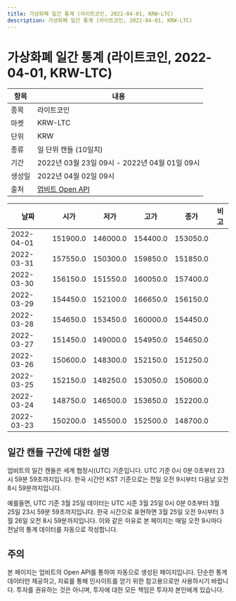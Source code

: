 ```yaml
---
title: 가상화폐 일간 통계 (라이트코인, 2022-04-01, KRW-LTC)
description: 가상화폐 일간 통계 (라이트코인, 2022-04-01, KRW-LTC)
---
```



가상화폐 일간 통계 (라이트코인, 2022-04-01, KRW-LTC)
===

|항목|내용|
|--|--|
|종목|라이트코인|
|마켓|KRW-LTC|
|단위|KRW|
|종류|일 단위 캔들 (10일치)|
|기간|2022년 03월 23일 09시 - 2022년 04월 01일 09시|
|생성일|2022년 04월 02일 09시|
|출처|[업비트 Open API](https://docs.upbit.com)|


|날짜|시가|저가|고가|종가|비고|
|--|--|--|--|--|--|
|2022-04-01|151900.0|146000.0|154400.0|153050.0|    |
|2022-03-31|157550.0|150300.0|159850.0|151850.0|    |
|2022-03-30|156150.0|151550.0|160050.0|157400.0|    |
|2022-03-29|154450.0|152100.0|166650.0|156150.0|    |
|2022-03-28|154650.0|153450.0|160000.0|154450.0|    |
|2022-03-27|151450.0|149000.0|154950.0|154650.0|    |
|2022-03-26|150600.0|148300.0|152150.0|151250.0|    |
|2022-03-25|152150.0|148250.0|153050.0|150600.0|    |
|2022-03-24|148750.0|146500.0|153650.0|152200.0|    |
|2022-03-23|150200.0|145500.0|152500.0|148700.0|    |


일간 캔들 구간에 대한 설명
---


업비트의 일간 캔들은 세계 협정시(UTC) 기준입니다. 
UTC 기준 0시 0분 0초부터 23시 59분 59초까지입니다. 
한국 시간인 KST 기준으로는 전일 오전 9시부터 다음날 오전 8시 59분까지입니다. 


예를들면, UTC 기준 3월 25일 데이터는 UTC 시준 3월 25일 0시 0분 0초부터 3월 25일 23시 59분 59초까지입니다. 
한국 시간으로 표현하면 3월 25일 오전 9시부터 3월 26일 오전 8시 59분까지입니다. 
이와 같은 이유로 본 페이지는 매일 오전 9시마다 전날의 통계 데이터를 자동으로 작성합니다. 


주의
---


본 페이지는 업비트의 Open API를 통하여 자동으로 생성된 페이지입니다. 
단순한 통계 데이터만 제공하고, 자료를 통해 인사이트를 얻기 위한 참고용으로만 사용하시기 바랍니다. 
투자를 권유하는 것은 아니며, 투자에 대한 모든 책임은 투자자 본인에게 있습니다. 
